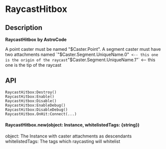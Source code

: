 # RaycastHitbox

## Description

**RaycastHitbox**
**by AstroCode**

A point caster must be named "$Caster.Point".
A segment caster must have two attachments named
`"$Caster.Segment.UniqueName.0"`  <-- this one is the origin of the raycast
`"$Caster.Segment.UniqueName.1"`  <-- this one is the tip of the raycast

## API

```
RaycastHitbox:Destroy()
RaycastHitbox:Enable()
RaycastHitbox:Disable()
RaycastHitbox:EnableDebug()
RaycastHitbox:DisableDebug()
RaycastHitbox.OnHit:Connect(...)
```

#### RaycastHitbox.new(object: Instance, whitelistedTags: {string})
object: The Instance with caster attachments as descendants
whitelistedTags: The tags which raycasting will whitelist